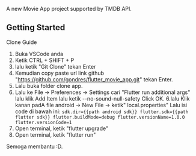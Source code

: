 A new Movie App project supported by TMDB API.

## Getting Started

Clone Guide
1. Buka VSCode anda
2. Ketik CTRL + SHIFT + P
3. lalu ketik "Git Clone" tekan Enter
4. Kemudian copy paste url link github "https://github.com/gondres/flutter_movie_app.git" tekan Enter.
5. Lalu buka folder clone app.
5. Lalu ke File → Preferences → Settings
   cari "Flutter run additional args"
   lalu klik Add Item
   lalu ketik --no-sound-null-safety
   Click OK.
6.lalu Klik kanan padA file android -> New File -> ketik" local.properties"
Lalu isi code di bawah ini:
``
sdk.dir={{path android sdk}}
flutter.sdk={{path flutter sdk}}
flutter.buildMode=debug
flutter.versionName=1.0.0
flutter.versionCode=1
``
7. Open terminal, ketik "flutter upgrade"
8. Open terminal, ketik "flutter run"

Semoga membantu :D.
